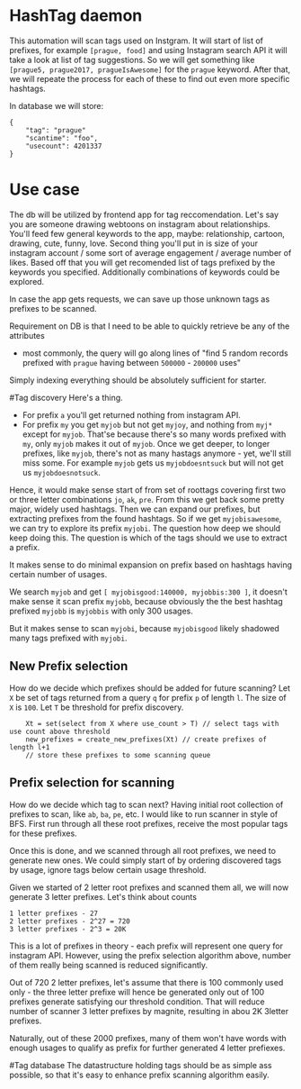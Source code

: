 # HashTag daemon   
This automation will scan tags used on Instgram. It will start of list of prefixes, for example `[prague, food]` and using Instagram search API it will take a look at list of tag suggestions. So we will get something like `[prague5, prague2017, pragueIsAwesome]` for the `prague` keyword. After that, we will repeate the process for each of these to find out even more specific hashtags.

In database we will store:
```
{
    "tag": "prague"
    "scantime": "foo",
    "usecount": 4201337
}
```


# Use case
The db will be utilized by frontend app for tag reccomendation. Let's say you are someone drawing webtoons on instagram about relationships. You'll feed few general keywords to the app, maybe: relationship, cartoon, drawing, cute, funny, love. Second thing you'll put in is size of your instagram account / some sort of average engagement / average number of likes. Based off that you will get recomended list of tags prefixed by the keywords you specified. Additionally combinations of keywords could be explored.

In case the app gets requests, we can save up those unknown tags as prefixes to be scanned.

Requirement on DB is that I need to be able to quickly retrieve be any of the attributes 
- most commonly, the query will go along lines of "find 5 random records prefixed with `prague` having between `500000` - `200000` uses"

Simply indexing everything should be absolutely sufficient for starter.


#Tag discovery
Here's a thing. 
- For prefix `a` you'll get returned nothing from instagram API. 
- For prefix `my` you get `myjob` but not get `myjoy`, and nothing from `myj*` except for `myjob`. 
That'se because there's so many words prefixed with `my`, only `myjob` makes it out of `myjob`. Once we get deeper, 
to longer prefixes, like `myjob`, there's not as many hastags anymore - yet, we'll still miss some. For example `myjob` gets us `myjobdoesntsuck` but will not get us `myjobdoesnotsuck`.

Hence, it would make sense start of from set of roottags covering first two or three letter combinations `jo`, `ak`, `pre`. From this we get back some pretty major, widely used hashtags. 
Then we can expand our prefixes, but extracting prefixes from the found hashtags. So if we get `myjobisawesome`, we can try to explore its prefix `myjobi`. The question how deep we should keep doing this. The question is which of the tags should we use to extract a prefix. 

It makes sense to do minimal expansion on prefix based on hashtags having certain number of usages. 

We search `myjob` and get `[ myjobisgood:140000, myjobbis:300 ]`, it doesn't make sense it scan prefix `myjobb`, because obviously the the best hashtag prefixed `myjobb` is `myjobbis` with only 300 usages. 

But it makes sense to scan `myjobi`, because `myjobisgood` likely shadowed many tags prefixed with `myjobi`.

## New Prefix selection
How do we decide which prefixes should be added for future scanning?
Let `X` be set of tags returned from a query `q` for prefix `p` of length `l`. The size of `X` is `100`. Let `T` be threshold for prefix discovery. 

```
    Xt = set(select from X where use_count > T) // select tags with use count above threshold
    new_prefixes = create_new_prefixes(Xt) // create prefixes of length l+1
    // store these prefixes to some scanning queue
```

## Prefix selection for scanning
How do we decide which tag to scan next? Having initial root collection of prefixes to scan, like `ab`, `ba`, `pe`, etc. I would like to run scanner in style of BFS. First run through all these root prefixes, receive the most popular tags for these prefixes. 

Once this is done, and we scanned through all root prefixes, we need to generate new ones. We could simply start of by ordering discovered tags by usage, ignore tags below certain usage threshold. 

Given we started of 2 letter root prefixes and scanned them all, we will now generate 3 letter prefixes. Let's think about counts

```
1 letter prefixes - 27 
2 letter prefixes - 2^27 = 720 
3 letter prefixes - 2^3 = 20K
```

This is a lot of prefixes in theory - each prefix will represent one query for instagram API. However, using the prefix selection algorithm above, number of them really being scanned is reduced significantly.

Out of 720 2 letter prefixes, let's assume that there is 100 commonly used only - the three letter prefixe will hence be generated only out of 100 prefixes generate satisfying our threshold condition. That will reduce number of scanner 3 letter prefixes by magnite, resulting in abou 2K 3letter prefixes.

Naturally, out of these 2000 prefixes, many of them won't have words with enough usages to qualify as prefix for further generated 4 letter prefiexes.
 
  


#Tag database
The datastructure holding tags should be as simple ass possible, so that it's easy to enhance prefix scanning algorithm easily.